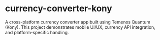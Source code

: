 # currency-converter-kony
A cross-platform currency converter app built using Temenos Quantum (Kony). This project demonstrates mobile UI/UX, currency API integration, and platform-specific handling. 
